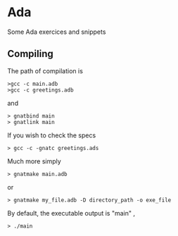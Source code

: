 # Ada
Some Ada exercices and snippets

## Compiling
The path of compilation is

    >gcc -c main.adb
    >gcc -c greetings.adb

and

    > gnatbind main
    > gnatlink main
  
  If you wish to check the specs
  
    > gcc -c -gnatc greetings.ads
    
  Much more simply
  
    > gnatmake main.adb
      
 or
 
    > gnatmake my_file.adb -D directory_path -o exe_file
    
By default, the executable output is "main" ,
    
    > ./main
    
